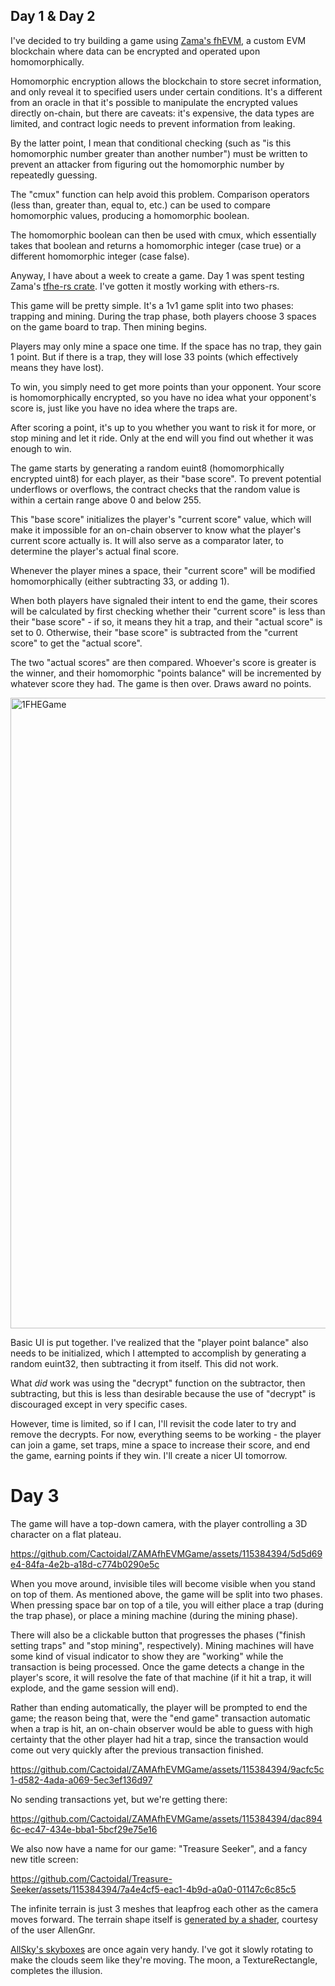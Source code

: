 ## Day 1 & Day 2

I've decided to try building a game using [Zama's fhEVM](https://www.zama.ai/fhevm), a custom EVM blockchain where data can be encrypted and operated upon homomorphically.  

Homomorphic encryption allows the blockchain to store secret information, and only reveal it to specified users under certain conditions.  It's a different from an oracle in that it's possible to manipulate the encrypted values directly on-chain, but there are caveats: it's expensive, the data types are limited, and contract logic needs to prevent information from leaking.

By the latter point, I mean that conditional checking (such as "is this homomorphic number greater than another number") must be written to prevent an attacker from figuring out the homomorphic number by repeatedly guessing.

The "cmux" function can help avoid this problem.  Comparison operators (less than, greater than, equal to, etc.) can be used to compare homomorphic values, producing a homomorphic boolean.

The homomorphic boolean can then be used with cmux, which essentially takes that boolean and returns a homomorphic integer (case true) or a different homomorphic integer (case false).

Anyway, I have about a week to create a game.  Day 1 was spent testing Zama's [tfhe-rs crate](https://github.com/zama-ai/tfhe-rs). I've gotten it mostly working with ethers-rs.

This game will be pretty simple.  It's a 1v1 game split into two phases: trapping and mining.  During the trap phase, both players choose 3 spaces on the game board to trap.  Then mining begins.

Players may only mine a space one time.  If the space has no trap, they gain 1 point.  But if there is a trap, they will lose 33 points (which effectively means they have lost).

To win, you simply need to get more points than your opponent.  Your score is homomorphically encrypted, so you have no idea what your opponent's score is, just like you have no idea where the traps are.

After scoring a point, it's up to you whether you want to risk it for more, or stop mining and let it ride.  Only at the end will you find out whether it was enough to win.

The game starts by generating a random euint8 (homomorphically encrypted uint8) for each player, as their "base score".  To prevent potential underflows or overflows, the contract checks that the random value is within a certain range above 0 and below 255.

This "base score" initializes the player's "current score" value, which will make it impossible for an on-chain observer to know what the player's current score actually is.  It will also serve as a comparator later, to determine the player's actual final score.

Whenever the player mines a space, their "current score" will be modified homomorphically (either subtracting 33, or adding 1).

When both players have signaled their intent to end the game, their scores will be calculated by first checking whether their "current score" is less than their "base score" - if so, it means they hit a trap, and their "actual score" is set to 0.  Otherwise, their "base score" is subtracted from the "current score" to get the "actual score".

The two "actual scores" are then compared.  Whoever's score is greater is the winner, and their homomorphic "points balance" will be incremented by whatever score they had.  The game is then over.  Draws award no points.

<img width="1009" alt="1FHEGame" src="https://github.com/Cactoidal/ZAMAfhEVMGame/assets/115384394/f123b91a-66bb-48cf-abfd-70b12105455e">

Basic UI is put together.  I've realized that the "player point balance" also needs to be initialized, which I attempted to accomplish by generating a random euint32, then subtracting it from itself.  This did not work.

What _did_ work was using the "decrypt" function on the subtractor, then subtracting, but this is less than desirable because the use of "decrypt" is discouraged except in very specific cases.

However, time is limited, so if I can, I'll revisit the code later to try and remove the decrypts.  For now, everything seems to be working - the player can join a game, set traps, mine a space to increase their score, and end the game, earning points if they win.  I'll create a nicer UI tomorrow.

# Day 3

The game will have a top-down camera, with the player controlling a 3D character on a flat plateau.

https://github.com/Cactoidal/ZAMAfhEVMGame/assets/115384394/5d5d69e4-84fa-4e2b-a18d-c774b0290e5c

When you move around, invisible tiles will become visible when you stand on top of them.  As mentioned above, the game will be split into two phases.  When pressing space bar on top of a tile, you will either place a trap (during the trap phase), or place a mining machine (during the mining phase).

There will also be a clickable button that progresses the phases ("finish setting traps" and "stop mining", respectively).  Mining machines will have some kind of visual indicator to show they are "working" while the transaction is being processed.  Once the game detects a change in the player's score, it will resolve the fate of that machine (if it hit a trap, it will explode, and the game session will end).

Rather than ending automatically, the player will be prompted to end the game; the reason being that, were the "end game" transaction automatic when a trap is hit, an on-chain observer would be able to guess with high certainty that the other player had hit a trap, since the transaction would come out very quickly after the previous transaction finished. 

https://github.com/Cactoidal/ZAMAfhEVMGame/assets/115384394/9acfc5c1-d582-4ada-a069-5ec3ef136d97

No sending transactions yet, but we're getting there:

https://github.com/Cactoidal/ZAMAfhEVMGame/assets/115384394/dac8946c-ec47-434e-bba1-5bcf29e75e16

We also now have a name for our game: "Treasure Seeker", and a fancy new title screen:

https://github.com/Cactoidal/Treasure-Seeker/assets/115384394/7a4e4cf5-eac1-4b9d-a0a0-01147c6c85c5

The infinite terrain is just 3 meshes that leapfrog each other as the camera moves forward.  The terrain shape itself is [generated by a shader](https://www.reddit.com/r/godot/comments/z7r13b/cheap_3d_terrain_generator_with_noise_texture_for/), courtesy of the user AllenGnr.  

[AllSky's skyboxes](https://github.com/rpgwhitelock/AllSkyFree_Godot/blob/master/addons/AllSkyFree/Skyboxes/AllSkyFree_Sky_OvercastLow_Equirect.png) are once again very handy.  I've got it slowly rotating to make the clouds seem like they're moving.  The moon, a TextureRectangle, completes the illusion.




